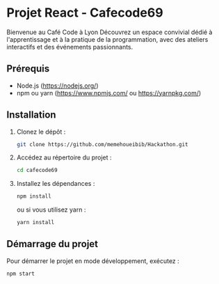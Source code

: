 # Projet React - Cafecode69

Bienvenue au Café Code à Lyon
Découvrez un espace convivial dédié à l'apprentissage et à la pratique de la programmation, avec des ateliers interactifs et des événements passionnants.

## Prérequis

- Node.js (https://nodejs.org/)
- npm ou yarn (https://www.npmjs.com/ ou https://yarnpkg.com/)

## Installation

1. Clonez le dépôt :

    ```bash
    git clone https://github.com/memehoueibib/Hackathon.git
    ```

2. Accédez au répertoire du projet :

    ```bash
    cd cafecode69
    ```

3. Installez les dépendances :

    ```bash
    npm install
    ```

    ou si vous utilisez yarn :

    ```bash
    yarn install
    ```

## Démarrage du projet

Pour démarrer le projet en mode développement, exécutez :

```bash
npm start
